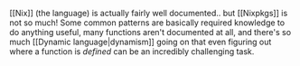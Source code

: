[[Nix]] (the language) is actually fairly well documented.. but [[Nixpkgs]] is not so much! Some common patterns are basically required knowledge to do anything useful, many functions aren't documented at all, and there's so much [[Dynamic language|dynamism]] going on that even figuring out where a function is *defined* can be an incredibly challenging task.